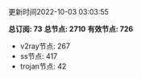 更新时间2022-10-03 03:03:55

**总订阅: 73**
**总节点: 2710**
**有效节点: 726**
- v2ray节点: 267
- ss节点: 417
- trojan节点: 42
